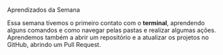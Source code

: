 Aprendizados da Semana

Essa semana tivemos o primeiro contato com o **terminal**, aprendendo alguns comandos e como navegar pelas pastas e realizar algumas ações. Aprendemos também a abrir um repositório e a atualizar os projetos no GitHub, abrindo um Pull Request.

